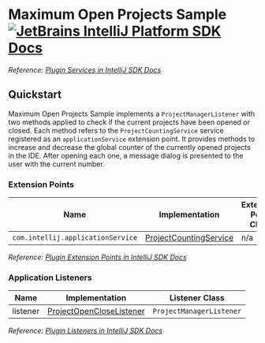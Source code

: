 # Maximum Open Projects Sample [![JetBrains IntelliJ Platform SDK Docs](https://jb.gg/badges/docs.svg)][docs]
*Reference: [Plugin Services in IntelliJ SDK Docs][docs:plugin_services]*

## Quickstart

Maximum Open Projects Sample implements a `ProjectManagerListener` with two methods applied to check if the current projects have been opened or closed.
Each method refers to the `ProjectCountingService` service registered as an `applicationService` extension point.
It provides methods to increase and decrease the global counter of the currently opened projects in the IDE.
After opening each one, a message dialog is presented to the user with the current number.

### Extension Points

| Name                              | Implementation                                        | Extension Point Class |
| --------------------------------- | ----------------------------------------------------- | --------------------- |
| `com.intellij.applicationService` | [ProjectCountingService][file:ProjectCountingService] | n/a                   |

*Reference: [Plugin Extension Points in IntelliJ SDK Docs][docs:ep]*

### Application Listeners

| Name     | Implementation                                            | Listener Class           |
| -------- | --------------------------------------------------------- | ------------------------ |
| listener | [ProjectOpenCloseListener][file:ProjectOpenCloseListener] | `ProjectManagerListener` |

*Reference: [Plugin Listeners in IntelliJ SDK Docs][docs:listeners]*

[docs]: https://plugins.jetbrains.com/docs/intellij/
[docs:plugin_services]: https://plugins.jetbrains.com/docs/intellij/plugin-services.html
[docs:ep]: https://plugins.jetbrains.com/docs/intellij/plugin-extensions.html
[docs:listeners]: https://plugins.jetbrains.com/docs/intellij/plugin-listeners.html

[file:ProjectCountingService]: ./src/main/java/org/intellij/sdk/maxOpenProjects/ProjectCountingService.java
[file:ProjectOpenCloseListener]: ./src/main/java/org/intellij/sdk/maxOpenProjects/ProjectOpenCloseListener.java
